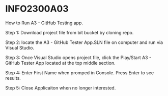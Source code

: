 # INFO2300A03


How to Run A3 - GitHub Testing app.

Step 1: Download project file from bit bucket by cloning repo.

Step 2: locate the A3 - GitHub Tester App.SLN file on computer and run via Visual Studio.

Step 3: Once Visual Studio opens project file, click the Play/Start A3 - GitHub Tester App located at the top middle section.

Step 4: Enter First Name when promped in Console. Press Enter to see results.

Step 5: Close Applicaiton when no longer interested. 

